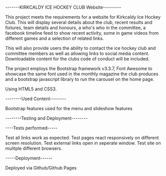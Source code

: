 -------KIRKCALDY ICE HOCKEY CLUB Website---------

This project meets the requirements for a website for Kirkcaldy Ice Hockey Club. This will display several details about the club, recent 
results and fixtures, team details and honours, a who's who in the committee, a facebook timeline feed to show recent activity, some in game
videos from different games and a selection of related links.

This will also provide users the ability to contact the ice hockey club and committee members as well as allowing links to social media content. 
Downloadable content for the clubs code of conduct will be included.

The project employs the Bootstrap framework v3.3.7, Font Awesome to showcase the same font used in the monthly magazine the club produces and a
bootstrap javascript library to run the carousel on the home page.

Using HTML5 and CSS3.


--------Used Content--------

Bootstrap features used for the menu and slideshow features


--------Testing and Deployment--------

----Tests performed-----

Test all links work as expected.
Test pages react responsively on different screen resolution.
Test external links open in seperate window.
Test site on mulitple different browsers.

-----Deployment------

Deployed via Github/Github Pages